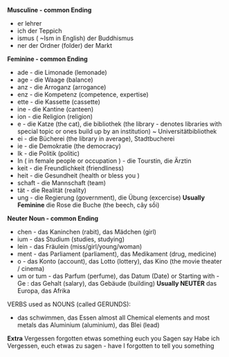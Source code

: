 **Musculine - common Ending**
- er
	lehrer
- ich
	der Teppich
- ismus ( ~Ism in English)
	der Buddhismus
- ner
	der Ordner (folder)
der Markt

**Feminine - common Ending**
- ade - die Limonade (lemonade)  
- age - die Waage (balance)
- anz - die Arroganz (arrogance)
- enz - die Kompetenz (competence, expertise)
- ette - die Kassette (cassette)
- ine - die Kantine (canteen)
- ion - die Religion (religion)
- e - die Katze (the cat), die bibliothek (the library - denotes libraries with special topic or ones build up by an institution) ~ Universitätbibliothek
- ei - die Bücherei (the library in average), Stadtbucherei
- ie - die Demokratie (the democracy) 
- Ik - die Politik (politic)
- In ( in female people or occupation ) - die Tourstin, die Ärztin
- keit - die Freundlichkeit (friendliness)
- heit - die Gesundheit (health or bless you )
- schaft - die Mannschaft (team)
- tät - die Realität (reality)
- ung - die Regierung (government), die Übung (excercise)
**Usually Feminine**
die Rose
die Buche (the beech,  cây sồi)

**Neuter Noun - common Ending**
+ chen - das Kaninchen (rabit), das Mädchen (girl)
+ ium - das Studium (studies, studying)
+ lein - das Fräulein (miss/girl/young/woman)
+ ment - das Parliament (parliament), das Medikament (drug, medicine)
+ o - das Konto (account), das Lotto (lottery), das Kino (the movie theater / cinema)
+ um or tum - das Parfum (perfume), das Datum (Date)
or Starting with -Ge : das Gehalt (salary), das Gebäude (building)
**Usually NEUTER**
das Europa, das Afrika

VERBS used as NOUNS (called GERUNDS):
+ das schwimmen, das Essen
almost all Chemical elements and most metals
	das Aluminium (aluminium), das Blei (lead)

**Extra**
Vergessen forgotten
etwas something
euch you 
Sagen say
	Habe ich Vergessen, euch etwas zu sagen - have I forgotten to tell you something
